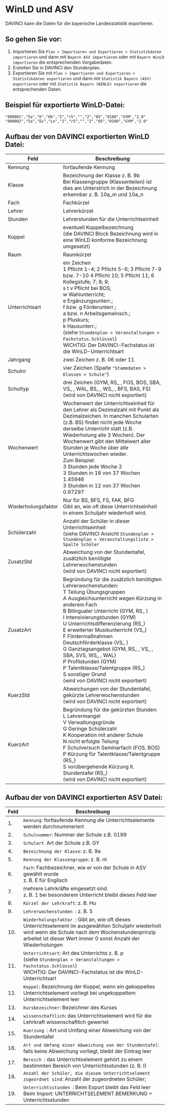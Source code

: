 # WinLD und ASV


DAVINCI kann die Daten für die bayerische Landesstatistik exportieren.

## So gehen Sie vor:


1. Importieren Sie ``Plan > Importieren und Exportieren > Statistikdaten importieren`` und dann mit ``Bayern ASV importieren`` oder mit ``Bayern WinLD importieren`` die entsprechenden Vorgabedaten.
2. Erstellen Sie in DAVINCI den Stundenplan.
3. Exportieren Sie mit ``Plan > Importieren und Exportieren > Statistikdaten exportieren`` und dann mit ``Statistik Bayern (ASV) exportieren`` oder mit ``Statistik Bayern (WINLD) exportieren`` die entsprechenden Daten.


## Beispiel für exportierte WinLD-Datei:


```
"000001","5a","K","Hk","2","r5","","2","05","0100","GYM","2.0"
"000002","5a","Ev","Lo","2","r5","","2","05","0100","GYM","2.0"
```

## Aufbau der von DAVINCI exportierten WinLD Datei:

| Feld                | Beschreibung                                                                                                                                                                                                                                                                                                                                                                                                                                                                                                                                                                                 |
| ------------------- | -------------------------------------------------------------------------------------------------------------------------------------------------------------------------------------------------------------------------------------------------------------------------------------------------------------------------------------------------------------------------------------------------------------------------------------------------------------------------------------------------------------------------------------------------------------------------------------------- |
| Kennung             | fortlaufende Kennung                                                                                                                                                                                                                                                                                                                                                                                                                                                                                                                                                                         |
| Klasse              | Bezeichnung der Klasse z. B. 9b <br/> Bei Klassengruppe (Klassenteilen) ist dies am Unterstrich in der Bezeichnung erkennbar z. B. 10a&#95;m und 10a&#95;n                                                                                                                                                                                                                                                                                                                                                                                                                                   |
| Fach                | Fachkürzel                                                                                                                                                                                                                                                                                                                                                                                                                                                                                                                                                                                   |
| Lehrer              | Lehrerkürzel                                                                                                                                                                                                                                                                                                                                                                                                                                                                                                                                                                                 |
| Stunden             | Lehrerstunden für die Unterrichtseinheit                                                                                                                                                                                                                                                                                                                                                                                                                                                                                                                                                     |
| Koppel              | eventuell Koppelbezeichnung <br/>(die DAVINCI Block Bezeichnung wird in eine WinLD konforme Bezeichnung umgesetzt)                                                                                                                                                                                                                                                                                                                                                                                                                                                                           |
| Raum                | Raumkürzel                                                                                                                                                                                                                                                                                                                                                                                                                                                                                                                                                                                   |
| Unterrichtsart      | ein Zeichen <br/> 1 Pflicht 1-4; 2 Pflicht 5-6; 3 Pflicht 7-9 bzw. 7-10 4 Pflicht 10; 5 Pflicht 11; 6 Kollegstufe; 7; 8; 9; <br/> s t v Pflicht bei BOS; <br/> w Wahlunterricht;<br/> e Ergänzungsunterr.; <br/> f bzw. g Förderunterr.; <br/> a bzw. n Arbeitsgemeinsch.; <br/> p Pluskurs;<br/> k Hausunterr.; <br/> (siehe `Stundenplan > Veranstaltungen > Fachstatus.Schlüssel`) <br/> WICHTIG: Der DAVINCI-Fachstatus ist die WinLD-Unterrichtsart                                                                                                                                     |
| Jahrgang            | zwei Zeichen z. B. 06 oder 11                                                                                                                                                                                                                                                                                                                                                                                                                                                                                                                                                                |
| Schulnr             | vier Zeichen (Spalte `"Stammdaten > Klassen > Schule"`)                                                                                                                                                                                                                                                                                                                                                                                                                                                                                                                                      |
| Schultyp            | drei Zeichen (GYM, RS&#95; , FOS, BOS, SBA, VS&#95; , WAL, BS&#95; , WS&#95; , BFS, BAS, FS) <br/>(wird von DAVINCI nicht exportiert)                                                                                                                                                                                                                                                                                                                                                                                                                                                        |
| Wochenwert          | Wochenwert der Unterrichtseinheit für den Lehrer als Dezimalzahl mit Punkt als Dezimalzeichen. In manchen Schularten (z.B. BS) findet nicht jede Woche derselbe Unterricht statt (z.B. Wiederholung alle 3 Wochen). Der Wochenwert gibt den Mittelwert aller Stunden je Woche über alle Unterrichtswochen wieder. <br/>Zum Beispiel: <br/>3 Stunden jede Woche 3<br/> 3 Stunden in 18 von 37 Wochen 1.45946<br/>3 Stunden in 12 von 37 Wochen 0.97297</div>                                                                                                                                  |
| Wiederholungsfaktor | Nur für BS, BFS, FS, FAK, BFG<br> Gibt an, wie oft diese Unterrichtseinheit in einem Schuljahr wiederholt wird.                                                                                                                                                                                                                                                                                                                                                                                                                                                                              |
| Schülerzahl         | Anzahl der Schüler in dieser Unterrichtseinheit <br/>(siehe DAVINCI Ansicht `Stundenplan > Stundenplan > Veranstaltungsliste > Spalte Schüler`                                                                                                                                                                                                                                                                                                                                                                                                                                               |
| ZusatzStd           | Abweichung von der Stundentafel, zusätzlich benötigte Lehrerwochenstunden <br/>(wird von DAVINCI nicht exportiert)                                                                                                                                                                                                                                                                                                                                                                                                                                                                           |
| ZusatzArt           | Begründung für die zusätzlich benötigten Lehrerwochenstunden:<br/>T Teilung Übungsgruppen<br/> A Ausgleichsunterricht wegen Kürzung in anderem Fach<br/> B Bilingualer Unterricht (GYM, RS&#95; )<br/> I Intensivierungstunden (GYM)<br/>U Unterrichtsdifferenzierung (RS&#95;)<br/>E erweiterter Musikunterricht (VS_)<br/> F Fördermaßnahmen Deutschförderklasse (VS&#95; )<br/> G Ganztagsangebot (GYM, RS&#95; , VS&#95; , SBA, SVS, WS&#95; , WAL)<br/> P Profilstunden (GYM)<br/>P Talentklasse/Talentgruppe (RS&#95;)<br/> S sonstiger Grund <br/>(wird von DAVINCI nicht exportiert) |
| KuerzStd            | Abweichungen von der Stundentafel, gekürzte Lehrerwochenstunden <br/> (wird von DAVINCI nicht exportiert)                                                                                                                                                                                                                                                                                                                                                                                                                                                                                    |
| KuerzArt            | Begründung für die gekürzten Stunden:<br/> L Lehrermangel<br/> V Verwaltungsgründe<br/> G Geringe Schülerzahl<br/> K Kooperation mit anderer Schule<br/>N nicht erfolgte Teilung<br/> F Schulversuch Seminarfach (FOS, BOS)<br/> P Kürzung für Talentklasse/Talentgruppe (RS&#95;)<br/>S vorübergehende Kürzung lt. Stundentafel (RS&#95;) <br/>(wird von DAVINCI nicht exportiert)                                                                                                                                                                                                          |


## Aufbau der von DAVINCI exportierten ASV Datei:


| Feld | Beschreibung                                                                                                                                                                                                                |
| ---- | --------------------------------------------------------------------------------------------------------------------------------------------------------------------------------------------------------------------------- |
| 1.   | `Kennung`: fortlaufende Kennung die Unterrichtselemente werden durchnummeriert                                                                                                                                              |
| 2.   | `Schulnummer`: Nummer der Schule z.B. 0199                                                                                                                                                                                  |
| 3.   | `Schulart `Art der Schule z.B. GY                                                                                                                                                                                           |
| 4.   | `Bezeichnung der Klasse`: z. B. 9a                                                                                                                                                                                          |
| 5.   | `Kennung der Klassengruppe`: z. B. nt                                                                                                                                                                                       |
| 6.   | `Fach`: Fachbezeichner, wie er von der Schule in ASV gewählt wurde<br/> z. B. E für Englisch                                                                                                                                |
| 7.   | mehrere Lehrkräfte eingesetzt sind. <br/>z. B. 1 bei besonderem Unterricht bleibt dieses Feld leer                                                                                                                          |
| 8.   | `Kürzel der Lehrkraft`: z. B. Hu                                                                                                                                                                                            |
| 9.   | `Lehrerwochenstunden `: z. B. 5                                                                                                                                                                                             |
| 10.  | `Wiederholungsfaktor `: Gibt an, wie oft dieses Unterrichtselement im ausgewählten Schuljahr wiederholt wird wenn die Schule nach dem Wochenstundenprinzip arbeitet ist dieser Wert immer 0 sonst Anzahl der Wiederholungen |
| 11.  | `Unterrichtsart`: Art des Unterrichts z. B. p<br/> (siehe `Stundenplan > Veranstaltungen > Fachstatus.Schlüssel`) <br/> WICHTIG: Der DAVINCI-Fachstatus ist die WinLD-Unterrichtsart                                        |
| 12.  | `Koppel`:  Bezeichnung der Koppel, wenn ein gekoppeltes Unterrichtselement vorliegt bei ungekoppeltem Unterrichtselement leer                                                                                               |
| 13.  | `Kursbezeichner`: Bezeichner des Kurses                                                                                                                                                                                     |
| 14.  | `wissenschaftlich`: das Unterrichtselement wird für die Lehrkraft wissenschaftlich gewertet                                                                                                                                 |
| 15.  | `Kuerzung `: Art und Umfang einer Abweichung von der Stundentafel                                                                                                                                                           |
| 16.  | `Art und Umfang einer Abweichung von der Stundentafel`: falls keine Abweichung vorliegt, bleibt der Eintrag leer                                                                                                            |
| 17.  | `Bereich `: das Unterrichtselement gehört zu einem bestimmten Bereich von Unterrichtsstunden (z. B. I)                                                                                                                      |
| 18.  | `Anzahl der Schüler, die diesem Unterrichtselement zugeordnet sind`: Anzahl der zugeordneten Schüler;                                                                                                                       |
| 19.  | `Unterrichtsstunden `: Beim Export bleibt das Feld leer Beim Import: UNTERRICHTSELEMENT.BEMERKUNG = Unterrichtsstunden                                                                                                      |
